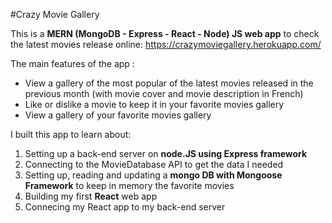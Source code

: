 #Crazy Movie Gallery

This is a <b>MERN (MongoDB - Express - React - Node) JS web app</b> to check the latest movies release online: https://crazymoviegallery.herokuapp.com/

The main features of the app :

<ul>
  <li>View a gallery of the most popular of the latest movies released in the previous month (with movie cover and movie description in French)</li>
  <li>Like or dislike a movie to keep it in your favorite movies gallery</li>
  <li>View a gallery of your favorite movies gallery</li>
</ul>

I built this app to learn about:
<ol>
  <li>Setting up a back-end server on <b>node.JS using Express framework</b></li>
  <li>Connecting to the MovieDatabase API to get the data I needed</li>
  <li>Setting up, reading and updating a <b>mongo DB with Mongoose Framework</b> to keep in memory the favorite movies</li>
  <li>Building my first <b>React</b> web app</li>
  <li>Connecing my React app to my back-end server
  
